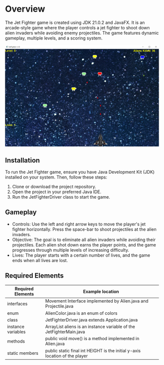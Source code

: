 # Overview
The Jet Fighter game is created using JDK 21.0.2 and JavaFX. It is an arcade-style game where the player controls a jet 
fighter to shoot down alien invaders while avoiding enemy projectiles. The game features dynamic gameplay, 
multiple levels, and a scoring system.

![Jet Fighter Gameplay](src/main/resources/gameplay.png "Jet fighter game")

## Installation
To run the Jet Fighter game, ensure you have Java Development Kit (JDK) installed on your system. Then, follow these steps:

1. Clone or download the project repository.
2. Open the project in your preferred Java IDE.
3. Run the JetFighterDriver class to start the game.

## Gameplay
- Controls: Use the left and right arrow keys to move the player's jet fighter horizontally. 
Press the space-bar to shoot projectiles at the alien invaders.
- Objective: The goal is to eliminate all alien invaders while avoiding their projectiles. 
Each alien shot down earns the player points, and the game progresses through multiple levels of increasing difficulty.
- Lives: The player starts with a certain number of lives, and the game ends when all lives are lost.

## Required Elements

| Required Elements  | Example location                                                            |
|--------------------|-----------------------------------------------------------------------------|
| interfaces         | Movement Interface implemented by Alien.java and Projectile.java            |
| enum               | AlienColor.java is an enum of colors                                        | 
| class              | JetFighterDriver.java extends Application.java                              |
| instance variables | ArrayList<Alien> aliens is an instance variable of the JetFighterMain.java  |
| methods            | public void move() is a method implemented in Alien.java                    |
| static members     | public static final int HEIGHT is the initial y-axis location of the player |

